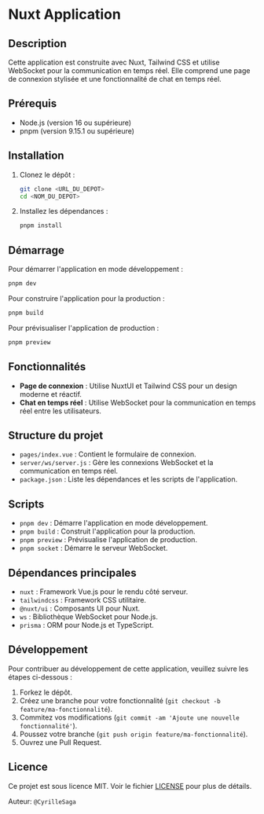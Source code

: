 # Nuxt Application

## Description

Cette application est construite avec Nuxt, Tailwind CSS et utilise WebSocket pour la communication en temps réel. Elle
comprend une page de connexion stylisée et une fonctionnalité de chat en temps réel.

## Prérequis

- Node.js (version 16 ou supérieure)
- pnpm (version 9.15.1 ou supérieure)

## Installation

1. Clonez le dépôt :
    ```bash
    git clone <URL_DU_DEPOT>
    cd <NOM_DU_DEPOT>
    ```

2. Installez les dépendances :
    ```bash
    pnpm install
    ```

## Démarrage

Pour démarrer l'application en mode développement :

```bash
pnpm dev
```

Pour construire l'application pour la production :

```bash
pnpm build
```

Pour prévisualiser l'application de production :

```bash
pnpm preview
```

## Fonctionnalités

- **Page de connexion** : Utilise NuxtUI et Tailwind CSS pour un design moderne et réactif.
- **Chat en temps réel** : Utilise WebSocket pour la communication en temps réel entre les utilisateurs.

## Structure du projet

- `pages/index.vue` : Contient le formulaire de connexion.
- `server/ws/server.js` : Gère les connexions WebSocket et la communication en temps réel.
- `package.json` : Liste les dépendances et les scripts de l'application.

## Scripts

- `pnpm dev` : Démarre l'application en mode développement.
- `pnpm build` : Construit l'application pour la production.
- `pnpm preview` : Prévisualise l'application de production.
- `pnpm socket` : Démarre le serveur WebSocket.

## Dépendances principales

- `nuxt` : Framework Vue.js pour le rendu côté serveur.
- `tailwindcss` : Framework CSS utilitaire.
- `@nuxt/ui` : Composants UI pour Nuxt.
- `ws` : Bibliothèque WebSocket pour Node.js.
- `prisma` : ORM pour Node.js et TypeScript.

## Développement

Pour contribuer au développement de cette application, veuillez suivre les étapes ci-dessous :

1. Forkez le dépôt.
2. Créez une branche pour votre fonctionnalité (`git checkout -b feature/ma-fonctionnalité`).
3. Commitez vos modifications (`git commit -am 'Ajoute une nouvelle fonctionnalité'`).
4. Poussez votre branche (`git push origin feature/ma-fonctionnalité`).
5. Ouvrez une Pull Request.

## Licence

Ce projet est sous licence MIT. Voir le fichier [LICENSE]() pour plus de détails.

Auteur: `@CyrilleSaga`